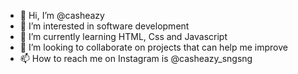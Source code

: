 - 👋 Hi, I’m @casheazy
- 👀 I’m interested in software development 
- 🌱 I’m currently learning HTML, Css and Javascript 
- 💞️ I’m looking to collaborate on projects that can help me improve 
- 📫 How to reach me on Instagram is @casheazy_sngsng

<!---
casheazy/casheazy is a ✨ special ✨ repository because its `README.md` (this file) appears on your GitHub profile.
You can click the Preview link to take a look at your changes.
--->

